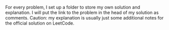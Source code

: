 For every problem, I set up a folder to store my own solution and explanation. I will put the link to the problem in the head of my solution as comments. 
Caution: my explanation is usually just some additional notes for the official solution on LeetCode. 